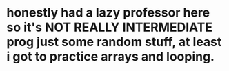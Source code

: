 # honestly had a lazy professor here so it's NOT REALLY INTERMEDIATE prog just some random stuff, at least i got to practice arrays and looping.
